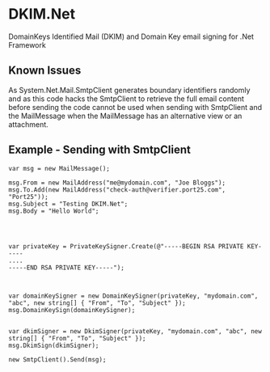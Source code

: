 DKIM.Net
===========
DomainKeys Identified Mail (DKIM) and Domain Key email signing for .Net Framework


Known Issues
------------
As System.Net.Mail.SmtpClient generates boundary identifiers randomly and as this code hacks the SmtpClient to retrieve the full email 
content before sending the code cannot be used when sending with SmtpClient and the MailMessage when the MailMessage has an alternative view or an attachment.
	
	



Example - Sending with SmtpClient
------------

	var msg = new MailMessage();

	msg.From = new MailAddress("me@mydomain.com", "Joe Bloggs");
	msg.To.Add(new MailAddress("check-auth@verifier.port25.com", "Port25"));
	msg.Subject = "Testing DKIM.Net";
	msg.Body = "Hello World";
	
	
	
	
	var privateKey = PrivateKeySigner.Create(@"-----BEGIN RSA PRIVATE KEY-----
	....
	-----END RSA PRIVATE KEY-----");
	


	var domainKeySigner = new DomainKeySigner(privateKey, "mydomain.com", "abc", new string[] { "From", "To", "Subject" });
	msg.DomainKeySign(domainKeySigner);


	var dkimSigner = new DkimSigner(privateKey, "mydomain.com", "abc", new string[] { "From", "To", "Subject" });
	msg.DkimSign(dkimSigner);

	new SmtpClient().Send(msg);
 
